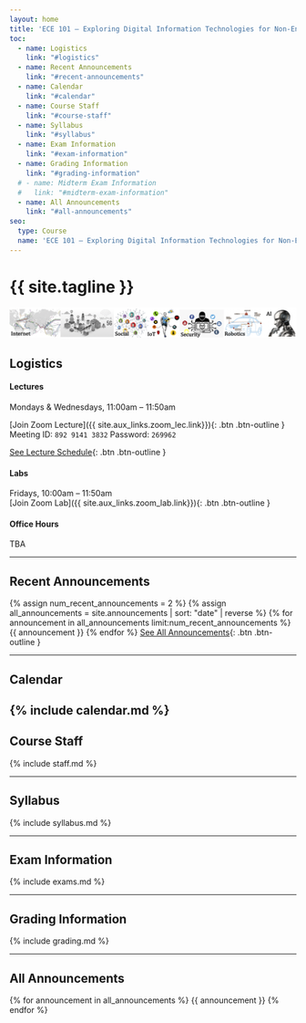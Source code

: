 ```yaml
---
layout: home
title: 'ECE 101 — Exploring Digital Information Technologies for Non-Engineers'
toc:
  - name: Logistics
    link: "#logistics"
  - name: Recent Announcements
    link: "#recent-announcements"
  - name: Calendar
    link: "#calendar"
  - name: Course Staff
    link: "#course-staff"
  - name: Syllabus
    link: "#syllabus"
  - name: Exam Information
    link: "#exam-information"
  - name: Grading Information
    link: "#grading-information"
  # - name: Midterm Exam Information
  #   link: "#midterm-exam-information"
  - name: All Announcements
    link: "#all-announcements"
seo:
  type: Course
  name: 'ECE 101 — Exploring Digital Information Technologies for Non-Engineers'
---
```



# {{ site.tagline }}
![ECE 101 Banner](assets/images/banner.jpg)

<!-- {: .mb-2 } {: .fs-6 .fw-300 } -->

## Logistics

#### Lectures
Mondays & Wednesdays, 11:00am – 11:50am 

[Join Zoom Lecture]({{ site.aux_links.zoom_lec.link}}){: .btn .btn-outline } <br>
Meeting ID: `892 9141 3832` Password: `269962`

[See Lecture Schedule](#calendar){: .btn .btn-outline } 

#### Labs
Fridays, 10:00am – 11:50am <br />
[Join Zoom Lab]({{ site.aux_links.zoom_lab.link}}){: .btn .btn-outline } 


#### Office Hours
TBA

---

## Recent Announcements
{% assign num_recent_announcements = 2 %}
{% assign all_announcements = site.announcements | sort: "date" | reverse %}
{% for announcement in all_announcements limit:num_recent_announcements %}
  {{ announcement }}
{% endfor %}
[See All Announcements](#all-announcements){: .btn .btn-outline }


---
## Calendar
<!-- {% include schedule.html %} -->
{% include calendar.md %}
---

## Course Staff
{% include staff.md %}

---

## Syllabus
{% include syllabus.md %}

---

## Exam Information
{% include exams.md %}

---

## Grading Information
{% include grading.md %}

<!-- ---
## Midterm Exam Information
{% include midterm.md %} -->

---
## All Announcements
{% for announcement in all_announcements %}
  {{ announcement }}
{% endfor %}
